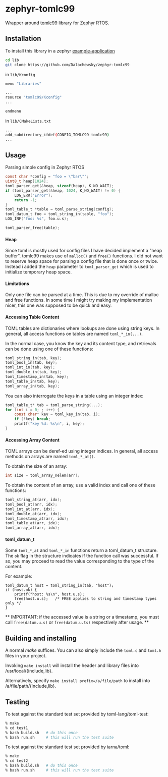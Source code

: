 # zephyr-tomlc99

Wrapper around [tomlc99](https://github.com/cktan/tomlc99) library for Zephyr RTOS.

## Installation

To install this library in a zephyr [example-application](https://github.com/zephyrproject-rtos/example-application)

```sh
cd lib
git clone https://github.com/Dalachowsky/zephyr-tomlc99
```

in `lib/Kconfig`
```sh
menu "Libraries"

...
rsource "tomlc99/Kconfig"
...

endmenu
```

in `lib/CMakeLists.txt`
```sh
...
add_subdirectory_ifdef(CONFIG_TOMLC99 tomlc99)
...
```

## Usage

Parsing simple config in Zephyr RTOS

```c
const char *config = "foo = \"bar\"";
uint8_t heap[1024];
toml_parser_get(&heap, sizeof(heap), K_NO_WAIT);
if (toml_parser_get(&heap, 1024, K_NO_WAIT) != 0) {
    LOG_ERR("Error");
    return -1;
}
toml_table_t *table = toml_parse_string(config);
toml_datum_t foo = toml_string_in(table, "foo");
LOG_INF("foo: %s", foo.u.s);

toml_parser_free(table);
```

#### Heap

Since toml is mostly used for config files I have decided implement a "heap buffer".
tomlc99 makes use of `malloc()` and `free()` functions. I did not want to reserve
heap space for parsing a config file that is done once or twice. Instead i added the `heap`
parameter to `toml_parser_get` which is used to initialize temporary heap space.

#### Limitations

Only one file can be parsed at a time. This is due to my override of malloc and free functions.
In some time I might try making my implementation nicer, this one was supposed to be quick and easy.


#### Accessing Table Content

TOML tables are dictionaries where lookups are done using string keys. In
general, all access functions on tables are named `toml_*_in(...)`.

In the normal case, you know the key and its content type, and retrievals can be done
using one of these functions:
```c
toml_string_in(tab, key);
toml_bool_in(tab, key);
toml_int_in(tab, key);
toml_double_in(tab, key);
toml_timestamp_in(tab, key);
toml_table_in(tab, key);
toml_array_in(tab, key);
```

You can also interrogate the keys in a table using an integer index:
```c
toml_table_t* tab = toml_parse_string(...);
for (int i = 0; ; i++) {
    const char* key = toml_key_in(tab, i);
    if (!key) break;
    printf("key %d: %s\n", i, key);
}
```

#### Accessing Array Content

TOML arrays can be deref-ed using integer indices. In general, all access methods on arrays are named `toml_*_at()`.

To obtain the size of an array:
```c
int size = toml_array_nelem(arr);
```

To obtain the content of an array, use a valid index and call one of these functions:
```c
toml_string_at(arr, idx);
toml_bool_at(arr, idx);
toml_int_at(arr, idx);
toml_double_at(arr, idx);
toml_timestamp_at(arr, idx);
toml_table_at(arr, idx);
toml_array_at(arr, idx);
```

#### toml_datum_t

Some `toml_*_at` and `toml_*_in` functions return a toml_datum_t
structure. The `ok` flag in the structure indicates if the function
call was successful. If so, you may proceed to read the value
corresponding to the type of the content.

For example:
```
toml_datum_t host = toml_string_in(tab, "host");
if (host.ok) {
	printf("host: %s\n", host.u.s);
	free(host.u.s);   /* FREE applies to string and timestamp types only */
}
```

** IMPORTANT: if the accessed value is a string or a timestamp, you must call `free(datum.u.s)` or `free(datum.u.ts)` respectively after usage. **

## Building and installing

A normal *make* suffices. You can also simply include the
`toml.c` and `toml.h` files in your project.

Invoking `make install` will install the header and library files into
/usr/local/{include,lib}.

Alternatively, specify `make install prefix=/a/file/path` to install into
/a/file/path/{include,lib}.

## Testing

To test against the standard test set provided by toml-lang/toml-test:

```sh
% make
% cd test1
% bash build.sh   # do this once
% bash run.sh     # this will run the test suite
```


To test against the standard test set provided by iarna/toml:

```sh
% make
% cd test2
% bash build.sh   # do this once
% bash run.sh     # this will run the test suite
```